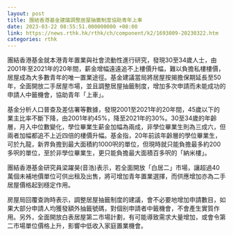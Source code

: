 ```yaml
---
layout: post
title: 團結香港基金建議調整居屋抽籤制度協助青年上車
date: 2023-03-22 08:55:51.000000000 +08:00
link: https://news.rthk.hk/rthk/ch/component/k2/1693009-20230322.htm
categories: rthk
---
```


團結香港基金就本港青年置業與社會流動性進行研究，發現30至34歲人士，由2001年至2021年的20年間，薪金增幅遠遠追不上樓價升幅，難以負擔私樓樓價，居屋成為大多數青年的唯一置業途徑。基金建議當局將居屋按揭擔保期延長至50年，全面開放二手居屋市場，並且調整居屋抽籤制度，增加多次申請而未能成功的申請人中籤機會，協助青年「上車」。

基金分析人口普查及差估署等數據，發現2001至2021年的20年間，45歲以下的業主比率不斷下降，由2001年約45%，降至2021年的30%。30至34歲的年齡層，月入中位數變化，學位畢業生薪金加幅為兩成，非學位畢業生則為三成六，但兩者加幅都追不上近四倍的樓價升幅。基金指，20年前該年齡層的學位畢業生，可於九龍，新界負擔到最大面積約1000呎的單位，但現時就只能負擔最多約200多呎的單位，至於非學位畢業生，更只能負擔最大面積百多呎的「納米樓」。

團結香港基金研究員梁躍昊(音浩)表示，若全面開放「白居二」市場，讓超過40萬個未補地價單位可供出租及出售，將可增加青年置業選擇，而供應增加亦為二手居屋價格起到穩定作用。

房屋局回覆查詢時表示，調整居屋抽籤制度的建議，會不必要地增加申請數目，如果大部分申請人均獲發額外抽籤號碼，對個别申請者中籤機會，不會產生實質作用。另外，全面開放白表居屋第二市場計劃，有可能導致需求大量增加，或會令第二市場單位價格上升，影響中低收入家庭置業機會。
